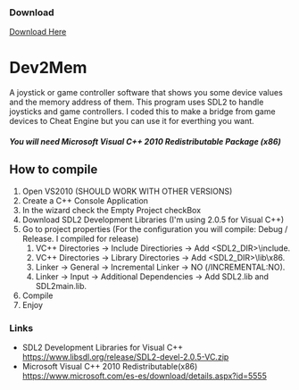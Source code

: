 ### Download
 [Download Here](https://github.com/1337luis/Dev2Mem/releases/latest)

# Dev2Mem
A joystick or game controller software that shows you some device values and the memory address of them.
This program uses SDL2 to handle joysticks and game controllers.
I coded this to make a bridge from game devices to Cheat Engine but you can use it for everthing you want.
##### You will need Microsoft Visual C++ 2010 Redistributable Package (x86)

## How to compile
1. Open VS2010 (SHOULD WORK WITH OTHER VERSIONS)
1. Create a C++ Console Application
1. In the wizard check the Empty Project checkBox
1. Download SDL2 Development Libraries (I'm using 2.0.5 for Visual C++)
1. Go to project properties (For the configuration you will compile: Debug / Release. I compiled for release)
   1. VC++ Directories -> Include Directiories -> Add <SDL2_DIR>\include.
   1. VC++ Directories -> Library Directories -> Add <SDL2_DIR>\lib\x86.
   1. Linker -> General -> Incremental Linker -> NO (/INCREMENTAL:NO).
   1. Linker -> Input -> Additional Dependencies -> Add SDL2.lib and SDL2main.lib.
1. Compile
1. Enjoy
### Links
* SDL2 Development Libraries for Visual C++ https://www.libsdl.org/release/SDL2-devel-2.0.5-VC.zip
* Microsoft Visual C++ 2010 Redistributable(x86) https://www.microsoft.com/es-es/download/details.aspx?id=5555
